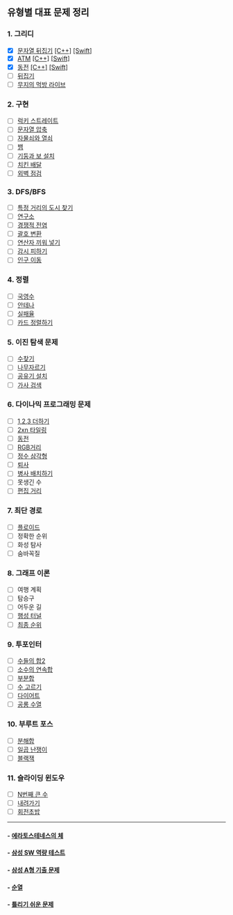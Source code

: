 ## 유형별 대표 문제 정리

### 1. 그리디
- [x] [문자열 뒤집기](https://www.acmicpc.net/problem/1439) [[C++]](C++/BasicExample/Flip1439_C++/Flip1439_C++/main.cpp) [[Swift]](Swift/BasicExample/FlipWord1439/FlipWord1439/main.swift)  
- [x] [ATM](https://www.acmicpc.net/problem/11399) [[C++]](C++/BasicExample/ATM11399/ATM11399/main.cpp) [[Swift]](Swift/BasicExample/ATM11399/ATM11399/main.swift)  
- [x] [동전](https://www.acmicpc.net/problem/11047) [[C++]](C++/BasicExample/Coin11047/Coin11047/main.cpp) [[Swift]](Swift/BasicExample/Coin11047/Coin11047/main.swift)  
- [ ] [뒤집기](https://www.acmicpc.net/problem/1439)
- [ ] [무지의 먹방 라이브](https://programmers.co.kr/learn/courses/30/lessons/42891)

### 2. 구현
- [ ] [럭키 스트레이트](https://www.acmicpc.net/problem/18406)
- [ ] [문자열 압축](https://programmers.co.kr/learn/courses/30/lessons/60057)
- [ ] [자물쇠와 열쇠](https://programmers.co.kr/learn/courses/30/lessons/60059)
- [ ] [뱀](https://www.acmicpc.net/problem/3190)
- [ ] [기둥과 보 설치](https://programmers.co.kr/learn/courses/30/lessons/60061)
- [ ] [치킨 배달](https://www.acmicpc.net/problem/15686)
- [ ] [외벽 점검](https://programmers.co.kr/learn/courses/30/lessons/60062)

### 3. DFS/BFS
- [ ] [특정 거리의 도시 찾기](https://www.acmicpc.net/problem/18352)
- [ ] [연구소](https://www.acmicpc.net/problem/14502)
- [ ] [경쟁적 전염](https://www.acmicpc.net/problem/18405)
- [ ] [괄호 변환](https://programmers.co.kr/learn/courses/30/lessons/60058)
- [ ] [연산자 끼워 넣기](https://www.acmicpc.net/problem/14888)
- [ ] [감시 피하기](https://www.acmicpc.net/problem/18428)
- [ ] [인구 이동](https://www.acmicpc.net/problem/16234)

### 4. 정렬
- [ ] [국영수](https://www.acmicpc.net/problem/10825)
- [ ] [안테나](https://www.acmicpc.net/problem/18310)
- [ ] [실패율](https://programmers.co.kr/learn/courses/30/lessons/42889)
- [ ] [카드 정렬하기](https://www.acmicpc.net/problem/1715)

### 5. 이진 탐색 문제
- [ ] [수찾기](https://www.acmicpc.net/problem/1920)
- [ ] [나무자르기](https://www.acmicpc.net/problem/2805)
- [ ] [공유기 설치](https://www.acmicpc.net/problem/2110)
- [ ] [가사 검색](https://programmers.co.kr/learn/courses/30/lessons/60060)

### 6. 다이나믹 프로그래밍 문제
- [ ] [1,2,3 더하기](https://www.acmicpc.net/problem/9095)
- [ ] [2xn 타일링](https://www.acmicpc.net/problem/11726)
- [ ] [동전](https://www.acmicpc.net/problem/2293)
- [ ] [RGB거리](https://www.acmicpc.net/problem/1149)
- [ ] [정수 삼각형](https://www.acmicpc.net/problem/1932)
- [ ] [퇴사](https://www.acmicpc.net/problem/14501)
- [ ] [병사 배치하기](https://www.acmicpc.net/problem/18353)
- [ ] 못생긴 수 
- [ ] [편집 거리](https://www.acmicpc.net/problem/7620)

### 7. 최단 경로
- [ ] [플로이드](https://www.acmicpc.net/problem/11404)
- [ ] 정확한 순위
- [ ] 화성 탐사
- [ ] 숨바꼭질

### 8. 그래프 이론
- [ ] 여행 계획
- [ ] 탐승구
- [ ] 어두운 길
- [ ] [행성 터널](https://www.acmicpc.net/problem/2887)
- [ ] [최종 순위](https://www.acmicpc.net/problem/3665)

### 9. 투포인터
- [ ] [수들의 합2](https://www.acmicpc.net/problem/2003)
- [ ] [소수의 연속합](https://www.acmicpc.net/problem/1644)
- [ ] [부분합](https://www.acmicpc.net/problem/1806)
- [ ] [수 고르기](https://www.acmicpc.net/problem/2230)
- [ ] [다이어트](https://www.acmicpc.net/problem/1484)
- [ ] [공롱 수열](https://www.acmicpc.net/problem/2038)

### 10. 부루트 포스
- [ ] [분해합](https://www.acmicpc.net/problem/2231)
- [ ] [일곱 난쟁이](https://www.acmicpc.net/problem/2309)
- [ ] [블랙잭](https://www.acmicpc.net/problem/2798)

### 11. 슬라이딩 윈도우
- [ ] [N번째 큰 수](https://www.acmicpc.net/problem/2075)
- [ ] [내려가기](https://www.acmicpc.net/problem/2096)
- [ ] [회전초밥](https://www.acmicpc.net/problem/2531)

<hr/>    

#### - [에라토스테네스의 체](https://www.acmicpc.net/problem/2960)   
#### - [삼성 SW 역량 테스트](https://www.acmicpc.net/workbook/view/1152)   
#### - [삼성 A형 기출 문제](https://www.acmicpc.net/workbook/view/2771)   
#### - [순열](https://www.acmicpc.net/workbook/view/2052)   
#### - [틀리기 쉬운 문제](https://www.acmicpc.net/workbook/view/4357)   



